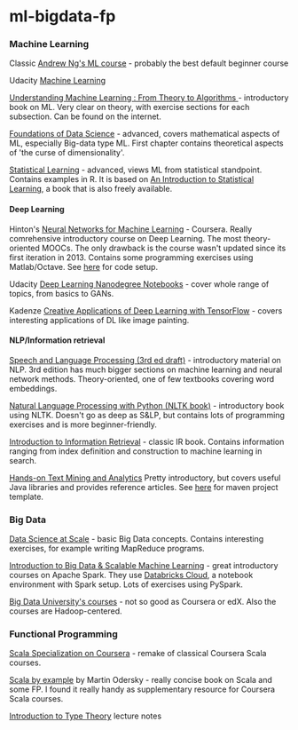 # ml-bigdata-fp


### Machine Learning
Classic [Andrew Ng's ML course](https://www.coursera.org/learn/machine-learning) - probably the best default beginner course

Udacity [Machine Learning](https://www.udacity.com/course/machine-learning--ud262)

[Understanding Machine Learning : From Theory to Algorithms ](http://www.cs.huji.ac.il/~shais/UnderstandingMachineLearning/)- introductory book on ML. Very clear on theory, with exercise sections for each subsection. Can be found on the internet.

[Foundations of Data Science](http://www.cs.cornell.edu/jeh/bookMay2015.pdf) - advanced, covers mathematical aspects of ML, especially Big-data type ML. First chapter contains theoretical aspects of 'the curse of dimensionality'.

[Statistical Learning](https://lagunita.stanford.edu/courses/HumanitiesSciences/StatLearning/Winter2016/about) - advanced, views ML from statistical standpoint. Contains examples in R. It is based on [ An Introduction to Statistical Learning](http://www-bcf.usc.edu/~gareth/ISL/), a book that is also freely available.


#### Deep Learning

Hinton's [Neural Networks for Machine Learning](https://www.coursera.org/learn/neural-networks/) - Coursera. Really comrehensive introductory course on Deep Learning. The most theory-oriented MOOCs. The only drawback is the course wasn't updated since its first iteration in 2013. Contains some programming exercises using Matlab/Octave. See [here](https://github.com/lambdaofgod/neural-networks-coursera-setup) for code setup.

Udacity [Deep Learning Nanodegree Notebooks](https://github.com/udacity/deep-learning) - cover whole range of topics, from basics to GANs.

Kadenze [Creative Applications of Deep Learning with TensorFlow](https://www.kadenze.com/courses/creative-applications-of-deep-learning-with-tensorflow-i/info) - covers interesting applications of DL like image painting.

#### NLP/Information retrieval

[Speech and Language Processing (3rd ed draft)](https://web.stanford.edu/~jurafsky/slp3/) - introductory material on NLP. 3rd edition has much bigger sections on machine learning and neural network methods. Theory-oriented, one of few textbooks covering word embeddings.

[Natural Language Processing with Python (NLTK book)](http://www.nltk.org/book/) - introductory book using NLTK. Doesn't go as deep as S&LP, but contains lots of programming exercises and is more beginner-friendly.

[Introduction to Information Retrieval](https://nlp.stanford.edu/IR-book/) - classic IR book. Contains information ranging from index definition and construction to machine learning in search.

[Hands-on Text Mining and Analytics](https://www.coursera.org/learn/text-mining-analytics) Pretty introductory, but covers useful Java libraries and provides reference articles. See [here](https://github.com/lambdaofgod/yTextMiner) for maven project template.

### Big Data

[Data Science at Scale](https://www.coursera.org/specializations/data-science) - basic Big Data concepts. Contains interesting exercises, for example writing MapReduce programs.

[Introduction to Big Data & Scalable Machine Learning](https://docs.databricks.com/spark/latest/training/index.html) - great introductory courses on Apache Spark.
They use [Databricks Cloud](https://community.cloud.databricks.com/), a notebook environment with Spark setup.
Lots of exercises using PySpark.

[Big Data University's courses](https://bigdatauniversity.com/) - not so good as Coursera or edX. Also the courses are Hadoop-centered.

### Functional Programming

[Scala Specialization on Coursera](https://www.coursera.org/specializations/scala) - remake of classical Coursera Scala courses.

[Scala by example](http://www.scala-lang.org/docu/files/ScalaByExample.pdf) by Martin Odersky - really concise book on Scala and some FP. I found it really handy as supplementary resource for Coursera Scala courses.

[Introduction to Type Theory](http://www.cs.ru.nl/~herman/onderwijs/provingwithCA/paper-lncs.pdf) lecture notes
